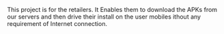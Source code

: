 This project is for the retailers. It Enables them to download the APKs from our servers and then drive their install on the user mobiles 
ithout any requirement of Internet connection.
